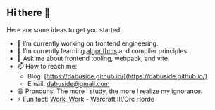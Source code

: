 ## Hi there 👋

Here are some ideas to get you started:

- 🔭 I’m currently working on frontend engineering.
- 🌱 I’m currently learning [algorithms](https://www.coursera.org/specializations/algorithms) and compiler principles.
- 💬 Ask me about frontend tooling, webpack, and vite.
- 📫 How to reach me:
  - Blog: [https://dabuside.github.io/](https://dabuside.github.io/)
  - Email: dabuside@gmail.com
- 😄 Pronouns: The more I study, the more I realize my ignorance.
- ⚡ Fun fact: [Work, Work](https://wowwiki-archive.fandom.com/wiki/Quotes_of_Warcraft_III/Orc_Horde) - Warcraft III/Orc Horde
